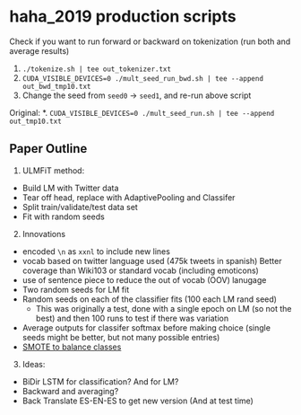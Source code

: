 # haha_2019 production scripts

Check if you want to run forward or backward on tokenization (run both and average results)
1. `./tokenize.sh | tee out_tokenizer.txt`
2. `CUDA_VISIBLE_DEVICES=0 ./mult_seed_run_bwd.sh | tee --append out_bwd_tmp10.txt`
3. Change the seed from `seed0` -> `seed1`, and re-run above script

Original:
*. `CUDA_VISIBLE_DEVICES=0 ./mult_seed_run.sh | tee --append out_tmp10.txt`


## Paper Outline

1. ULMFiT method:
  * Build LM with Twitter data
  * Tear off head, replace with AdaptivePooling and Classifer
  * Split train/validate/test data set
  * Fit with random seeds

2. Innovations
  * encoded `\n` as `xxnl` to include new lines
  * vocab based on twitter language used (475k tweets in spanish) Better coverage than Wiki103 or standard vocab (including emoticons)
  * use of sentence piece to reduce the out of vocab (OOV) lanugage
  * Two random seeds for LM fit
  * Random seeds on each of the classifier fits (100 each LM rand seed)
    * This was originally a test, done with a single epoch on LM (so not the best) and then 100 runs to test if there was variation
  * Average outputs for classifer softmax before making choice (single seeds might be better, but not many possible entries)
  * [SMOTE to balance classes](https://jair.org/index.php/jair/article/view/10302)


3. Ideas:
  * BiDir LSTM for classification?  And for LM?
  * Backward and averaging?
  * Back Translate ES-EN-ES to get new version (And at test time)